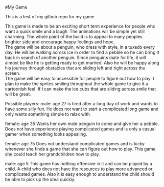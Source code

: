 #My Game

This is a test of my github repo for my game

This game is made to be an exciting short term experience for people who want a quick smile and a laugh.  The animations will be simple yet still charming.  The whole point of the build is to appeal to many peoples brighter side and encourage happy feelings and hope.  
  The game will be about a penguin, who dress with style, in a tuxedo every day.  He will be walking across ice in order to find a pebble so he can bring it back in search of another penguin.  Since penguins mate for life, it will almost be like he is getting ready to get married.  Also he will be happy along his journey through obstacles that are sliding left and right across the screen.  
  The game will be easy to accessible for people to figure out how to play.  I plan to make the sprites smiling throughout the whole game to give it a cartoonish feel.  If I can make the ice cubs that are sliding across smile that will be great.  
  
  
  Possible players:
  male: age 27
  is tired after a long day of work and wants to have some silly fun.  He does not want to start a complicated long game and only wants something simple to relax with
  
  female: age 35
    Wants her own male penguin to come and give her a pebble.  Does not have experience playing complicated games and is only a casual gamer when something looks appealing.  
    
   female: age 75
    Does not understand complicated games and is lucky whenever she finds a game that she can figure out how to play.  This game she could teach her grandchildren how to play.  
    
  male: age 5
    This game has nothing offensive in it and can be played by a child.  A child who does not have the resources to play more advanced or complicated games.  Also it is easy enough to understand the child should be able to pick up the idea quickly.  
    
